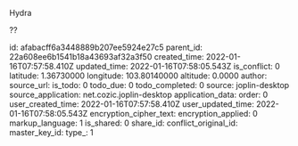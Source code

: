Hydra

??

id: afabacff6a3448889b207ee5924e27c5
parent_id: 22a608ee6b1541b18a43693af32a3f50
created_time: 2022-01-16T07:57:58.410Z
updated_time: 2022-01-16T07:58:05.543Z
is_conflict: 0
latitude: 1.36730000
longitude: 103.80140000
altitude: 0.0000
author: 
source_url: 
is_todo: 0
todo_due: 0
todo_completed: 0
source: joplin-desktop
source_application: net.cozic.joplin-desktop
application_data: 
order: 0
user_created_time: 2022-01-16T07:57:58.410Z
user_updated_time: 2022-01-16T07:58:05.543Z
encryption_cipher_text: 
encryption_applied: 0
markup_language: 1
is_shared: 0
share_id: 
conflict_original_id: 
master_key_id: 
type_: 1